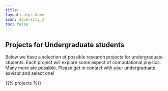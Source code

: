 ```yaml
---
title: 
layout: alps-home
icon: diversity_3
toc: false
---
```


## Projects for Undergraduate students
Below we have a selection of possible research projects for undergraduate students. Each project will explore some aspect of computational physics. Many more are possible. Please get in contact with your undergraduate advisor and select one!

{{% projects %}}

